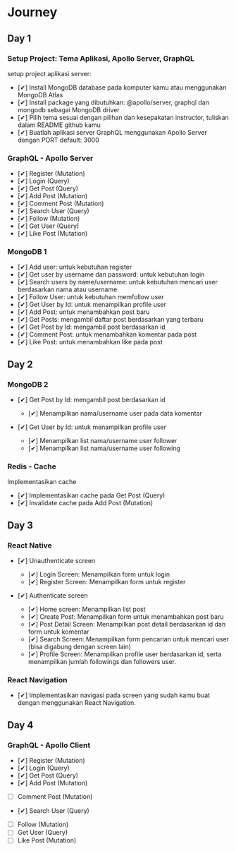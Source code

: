 # Journey

## Day 1

### Setup Project: Tema Aplikasi, Apollo Server, GraphQL

setup project aplikasi server:

- [✔] Install MongoDB database pada komputer kamu atau menggunakan MongoDB Atlas
- [✔] Install package yang dibutuhkan: @apollo/server, graphql dan mongodb sebagai MongoDB driver
- [✔] Pilih tema sesuai dengan pilihan dan kesepakatan instructor, tuliskan dalam README github kamu
- [✔] Buatlah aplikasi server GraphQL menggunakan Apollo Server dengan PORT default: 3000

### GraphQL - Apollo Server

- [✔] Register (Mutation)
- [✔] Login (Query)
- [✔] Get Post (Query)
- [✔] Add Post (Mutation)
- [✔] Comment Post (Mutation)
- [✔] Search User (Query)
- [✔] Follow (Mutation)
- [✔] Get User (Query)
- [✔] Like Post (Mutation)

### MongoDB 1

- [✔] Add user: untuk kebutuhan register
- [✔] Get user by username dan password: untuk kebutuhan login
- [✔] Search users by name/username: untuk kebutuhan mencari user berdasarkan nama atau username
- [✔] Follow User: untuk kebutuhan memfollow user
- [✔] Get User by Id: untuk menampilkan profile user
- [✔] Add Post: untuk menambahkan post baru
- [✔] Get Posts: mengambil daftar post berdasarkan yang terbaru
- [✔] Get Post by Id: mengambil post berdasarkan id
- [✔] Comment Post: untuk menambahkan komentar pada post
- [✔] Like Post: untuk menambahkan like pada post

## Day 2

### MongoDB 2


- [✔] Get Post by Id: mengambil post berdasarkan id

  - [✔] Menampilkan nama/username user pada data komentar

- [✔] Get User by Id: untuk menampilkan profile user
  - [✔] Menampilkan list nama/username user follower
  - [✔] Menampilkan list nama/username user following

### Redis - Cache

Implementasikan cache

- [✔] Implementasikan cache pada Get Post (Query)
- [✔] Invalidate cache pada Add Post (Mutation)

## Day 3

### React Native

- [✔] Unauthenticate screen

  - [✔] Login Screen: Menampilkan form untuk login
  - [✔] Register Screen: Menampilkan form untuk register

- [✔] Authenticate screen
  - [✔] Home screen: Menampilkan list post
  - [✔] Create Post: Menampilkan form untuk menambahkan post baru
  - [✔] Post Detail Screen: Menampilkan post detail berdasarkan id dan form untuk komentar
  - [✔] Search Screen: Menampilkan form pencarian untuk mencari user (bisa digabung dengan screen lain)
  - [✔] Profile Screen: Menampilkan profile user berdasarkan id, serta menampilkan jumlah followings dan followers user.

### React Navigation

- [✔] Implementasikan navigasi pada screen yang sudah kamu buat dengan menggunakan React Navigation.

## Day 4

### GraphQL - Apollo Client

- [✔] Register (Mutation)
- [✔] Login (Query)
- [✔] Get Post (Query)
- [✔] Add Post (Mutation)
- [ ] Comment Post (Mutation)
- [✔] Search User (Query)
- [ ] Follow (Mutation)
- [ ] Get User (Query)
- [ ] Like Post (Mutation)
